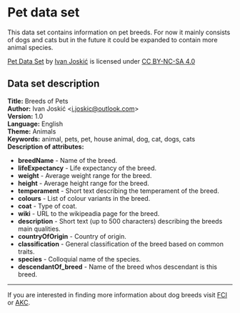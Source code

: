 # Pet data set

This data set contains information on pet breeds. For now it mainly consists of dogs and cats but in the future it could be expanded to contain more animal species.


[Pet Data Set](https://github.com/IvanJoskic/pet-data-set) by [Ivan Joskić](https://github.com/IvanJoskic) is licensed under [CC BY-NC-SA 4.0](https://creativecommons.org/licenses/by-nc-sa/4.0/?ref=chooser-v1)


Data set description
---------
**Title:** Breeds of Pets  
**Author:** Ivan Joskić \<i.joskic@outlook.com\>  
**Version:** 1.0  
**Language:** English  
**Theme:** Animals  
**Keywords:** animal, pets, pet, house animal, dog, cat, dogs, cats  
**Description of attributes:**  
 - **breedName** \- Name of the breed.
 - **lifeExpectancy** \- Life expectancy of the breed.
 - **weight** \- Average weight range for the breed.
 - **height** \- Average height range for the breed.
 - **temperament** \- Short text describing the temperament of the breed.
 - **colours** \- List of colour variants in the breed.
 - **coat** \- Type of coat.
 - **wiki** \- URL to the wikipeadia page for the breed.
 - **description** \- Short text (up to 500 characters) describing the breeds main qualities.
 - **countryOfOrigin** \- Country of origin.
 - **classification** \- General classification of the breed based on common traits.
 - **species** \- Colloquial name of the species.
 - **descendantOf_breed** \- Name of the breed whos descendant is this breed.

___
If you are interested in finding more information about dog breeds visit [FCI](http://www.fci.be/en/Nomenclature/) or [AKC](https://www.akc.org/dog-breeds/).